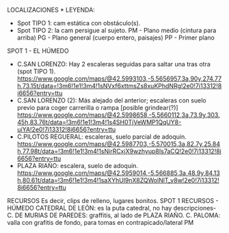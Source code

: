 LOCALIZACIONES
*
LEYENDA:
- Spot TIPO 1: cam estática con obstáculo(s).
- Spot TIPO 2: la cam persigue al sujeto.
PM - Plano medio (cintura para arriba)
PG - Plano general (cuerpo entero, paisajes)
PP - Primer plano

SPOT 1 - EL HÚMEDO
- C.SAN LORENZO: Hay 2 escaleras seguidas para saltar una tras otra (spot TIPO 1).
https://www.google.com/maps/@42.5993103,-5.5656957,3a,90y,274.77h,73.15t/data=!3m6!1e1!3m4!1sNVxf6xttmsZs8xuKPhdNRg!2e0!7i13312!8i6656?entry=ttu
- C.SAN LORENZO (2): Más alejado del anterior; escaleras con suelo previo para coger carrerilla o rampa [posible grindear(?)]
https://www.google.com/maps/@42.5998658,-5.5660112,3a,73.9y,303.45h,83.76t/data=!3m6!1e1!3m4!1s4SH0TjVeWMP1QqUY8-uiYA!2e0!7i13312!8i6656?entry=ttu
- C.PILOTOS REGUERAL: escaleras, suelo parcial de adoquín. 
https://www.google.com/maps/@42.5987703,-5.570015,3a,82.7y,25.84h,77.98t/data=!3m6!1e1!3m4!1sNirRCxjX9wzhyup8Is7aCQ!2e0!7i13312!8i6656?entry=ttu
- PLAZA RIAÑO: escalera, suelo de adoquín.
https://www.google.com/maps/@42.5959014,-5.566885,3a,48.9y,84.13h,80.61t/data=!3m6!1e1!3m4!1saXYhUl9nX8ZQWolNlT_y8w!2e0!7i13312!8i6656?entry=ttu

RECURSOS
Es decir, clips de relleno, lugares bonitos.
SPOT 1 RECURSOS - HÚMEDO
CATEDRAL DE LEÓN: es la puta catedral, no hay descripciones-
C. DE MURIAS DE PAREDES: graffitis, al lado de PLAZA RIAÑO.
C. PALOMA: valla con grafitis de fondo, para tomas en contrapicado/lateral PM
